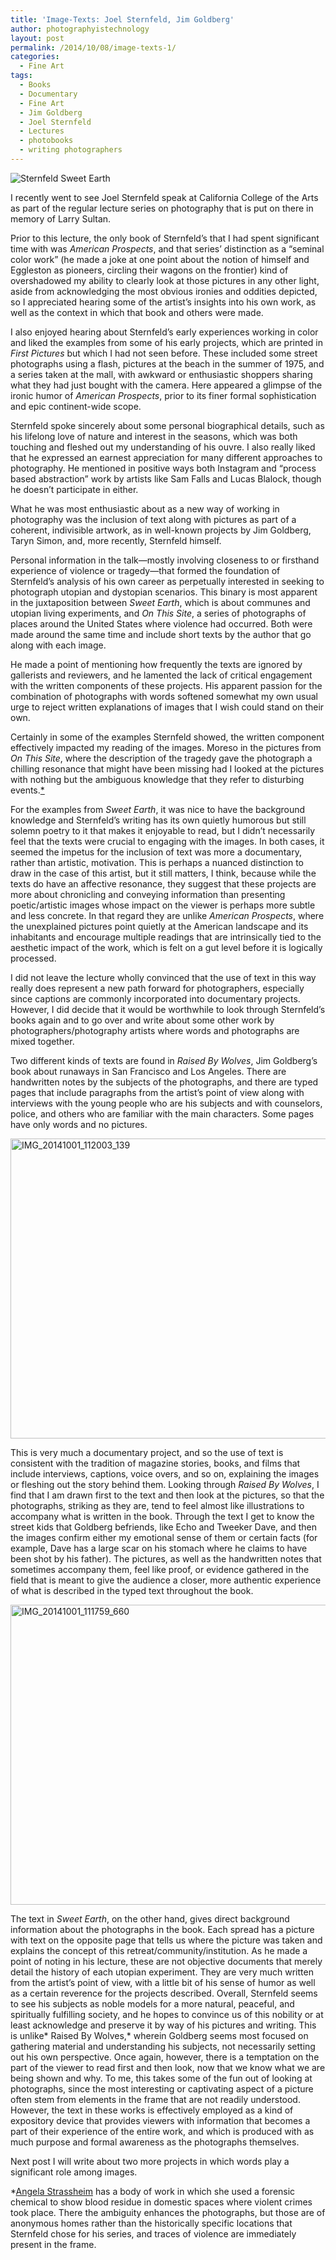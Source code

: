 ```yaml
---
title: 'Image-Texts: Joel Sternfeld, Jim Goldberg'
author: photographyistechnology
layout: post
permalink: /2014/10/08/image-texts-1/
categories:
  - Fine Art
tags:
  - Books
  - Documentary
  - Fine Art
  - Jim Goldberg
  - Joel Sternfeld
  - Lectures
  - photobooks
  - writing photographers
---
```

![Sternfeld Sweet Earth](/assets/sternfeld-sweet-earth.jpg)
<!-- <img src="/assets/sternfeld-sweet-earth.jpg" alt="Joel Sternfeld Sweet Earth" width="600" height="465" class="size-full wp-image-210" /> -->

I recently went to see Joel Sternfeld speak at California College of the Arts as part of the regular lecture series on photography that is put on there in memory of Larry Sultan.

Prior to this lecture, the only book of Sternfeld&#8217;s that I had spent significant time with was *American Prospects*, and that series&#8217; distinction as a “seminal color work” (he made a joke at one point about the notion of himself and Eggleston as pioneers, circling their wagons on the frontier) kind of overshadowed my ability to clearly look at those pictures in any other light, aside from acknowledging the most obvious ironies and oddities depicted, so I appreciated hearing some of the artist&#8217;s insights into his own work, as well as the context in which that book and others were made.  
<!--more-->

I also enjoyed hearing about Sternfeld&#8217;s early experiences working in color and liked the examples from some of his early projects, which are printed in *First Pictures* but which I had not seen before. These included some street photographs using a flash, pictures at the beach in the summer of 1975, and a series taken at the mall, with awkward or enthusiastic shoppers sharing what they had just bought with the camera. Here appeared a glimpse of the ironic humor of *American Prospects*, prior to its finer formal sophistication and epic continent-wide scope.

Sternfeld spoke sincerely about some personal biographical details, such as his lifelong love of nature and interest in the seasons, which was both touching and fleshed out my understanding of his ouvre. I also really liked that he expressed an earnest appreciation for many different approaches to photography. He mentioned in positive ways both Instagram and “process based abstraction” work by artists like Sam Falls and Lucas Blalock, though he doesn&#8217;t participate in either.

What he was most enthusiastic about as a new way of working in photography was the inclusion of text along with pictures as part of a coherent, indivisible artwork, as in well-known projects by Jim Goldberg, Taryn Simon, and, more recently, Sternfeld himself.

Personal information in the talk—mostly involving closeness to or firsthand experience of violence or tragedy—that formed the foundation of Sternfeld&#8217;s analysis of his own career as perpetually interested in seeking to photograph utopian and dystopian scenarios. This binary is most apparent in the juxtaposition between *Sweet Earth*, which is about communes and utopian living experiments, and *On This Site*, a series of photographs of places around the United States where violence had occurred. Both were made around the same time and include short texts by the author that go along with each image.

He made a point of mentioning how frequently the texts are ignored by gallerists and reviewers, and he lamented the lack of critical engagement with the written components of these projects. His apparent passion for the combination of photographs with words softened somewhat my own usual urge to reject written explanations of images that I wish could stand on their own.

Certainly in some of the examples Sternfeld showed, the written component effectively impacted my reading of the images. Moreso in the pictures from *On This Site*, where the description of the tragedy gave the photograph a chilling resonance that might have been missing had I looked at the pictures with nothing but the ambiguous knowledge that they refer to disturbing events.[*][2]

For the examples from *Sweet Earth*, it was nice to have the background knowledge and Sternfeld&#8217;s writing has its own quietly humorous but still solemn poetry to it that makes it enjoyable to read, but I didn&#8217;t necessarily feel that the texts were crucial to engaging with the images. In both cases, it seemed the impetus for the inclusion of text was more a documentary, rather than artistic, motivation. This is perhaps a nuanced distinction to draw in the case of this artist, but it still matters, I think, because while the texts do have an affective resonance, they suggest that these projects are more about chronicling and conveying information than presenting poetic/artistic images whose impact on the viewer is perhaps more subtle and less concrete. In that regard they are unlike *American Prospects*, where the unexplained pictures point quietly at the American landscape and its inhabitants and encourage multiple readings that are intrinsically tied to the aesthetic impact of the work, which is felt on a gut level before it is logically processed.

I did not leave the lecture wholly convinced that the use of text in this way really does represent a new path forward for photographers, especially since captions are commonly incorporated into documentary projects. However, I did decide that it would be worthwhile to look through Sternfeld&#8217;s books again and to go over and write about some other work by photographers/photography artists where words and photographs are mixed together.

Two different kinds of texts are found in *Raised By Wolves*, Jim Goldberg&#8217;s book about runaways in San Francisco and Los Angeles. There are handwritten notes by the subjects of the photographs, and there are typed pages that include paragraphs from the artist&#8217;s point of view along with interviews with the young people who are his subjects and with counselors, police, and others who are familiar with the main characters. Some pages have only words and no pictures.

[<img src="http://www.photographyistechnology.com/wp-content/uploads/2014/09/IMG_20141001_112003_139-1024x768.jpg" alt="IMG_20141001_112003_139" width="640" height="480" class="aligncenter size-large wp-image-190" />][3]

This is very much a documentary project, and so the use of text is consistent with the tradition of magazine stories, books, and films that include interviews, captions, voice overs, and so on, explaining the images or fleshing out the story behind them. Looking through *Raised By Wolves*, I find that I am drawn first to the text and then look at the pictures, so that the photographs, striking as they are, tend to feel almost like illustrations to accompany what is written in the book. Through the text I get to know the street kids that Goldberg befriends, like Echo and Tweeker Dave, and then the images confirm either my emotional sense of them or certain facts (for example, Dave has a large scar on his stomach where he claims to have been shot by his father). The pictures, as well as the handwritten notes that sometimes accompany them, feel like proof, or evidence gathered in the field that is meant to give the audience a closer, more authentic experience of what is described in the typed text throughout the book.

[<img src="http://www.photographyistechnology.com/wp-content/uploads/2014/09/IMG_20141001_111759_660-1024x768.jpg" alt="IMG_20141001_111759_660" width="640" height="480" class="aligncenter size-large wp-image-189" />][4]

The text in *Sweet Earth*, on the other hand, gives direct background information about the photographs in the book. Each spread has a picture with text on the opposite page that tells us where the picture was taken and explains the concept of this retreat/community/institution. As he made a point of noting in his lecture, these are not objective documents that merely detail the history of each utopian experiment. They are very much written from the artist&#8217;s point of view, with a little bit of his sense of humor as well as a certain reverence for the projects described. Overall, Sternfeld seems to see his subjects as noble models for a more natural, peaceful, and spiritually fulfilling society, and he hopes to convince us of this nobility or at least acknowledge and preserve it by way of his pictures and writing. This is unlike* Raised By Wolves,* wherein Goldberg seems most focused on gathering material and understanding his subjects, not necessarily setting out his own perspective. Once again, however, there is a temptation on the part of the viewer to read first and then look, now that we know what we are being shown and why. To me, this takes some of the fun out of looking at photographs, since the most interesting or captivating aspect of a picture often stem from elements in the frame that are not readily understood. However, the text in these works is effectively employed as a kind of expository device that provides viewers with information that becomes a part of their experience of the entire work, and which is produced with as much purpose and formal awareness as the photographs themselves.

Next post I will write about two more projects in which words play a significant role among images.

<a name="f1"></a>*<a href="http://www.angelastrassheim.com/" target="_blank">Angela Strassheim</a> has a body of work in which she used a forensic chemical to show blood residue in domestic spaces where violent crimes took place. There the ambiguity enhances the photographs, but those are of anonymous homes rather than the historically specific locations that Sternfeld chose for his series, and traces of violence are immediately present in the frame.

 [1]: http://prod-images.exhibit-e.com/www_luhringaugustine_com/f888a181.jpg
 [2]: #f1
 [3]: http://www.photographyistechnology.com/wp-content/uploads/2014/09/IMG_20141001_112003_139.jpg
 [4]: http://www.photographyistechnology.com/wp-content/uploads/2014/09/IMG_20141001_111759_660.jpg
